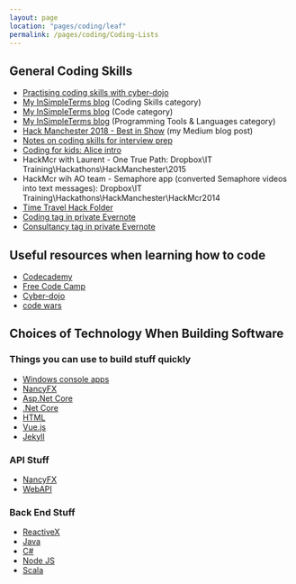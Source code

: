 ```yaml
---
layout: page
location: "pages/coding/leaf"
permalink: /pages/coding/Coding-Lists
---
```

## General Coding Skills

- [Practising coding skills with cyber-dojo](https://cyber-dojo.org)
- [My InSimpleTerms blog](https://insimpleterms.blog/category/coding-skills) (Coding Skills category)
- [My InSimpleTerms blog](https://insimpleterms.blog/category/code) (Code category)
- [My InSimpleTerms blog](https://insimpleterms.blog/category/programming-tools-languages) (Programming Tools & Languages category)
- [Hack Manchester 2018 - Best in Show](https://medium.com/a-woman-in-technology/hack-manchester-2018-best-in-show-ca6ef65fb49c) (my Medium blog post)
- [Notes on coding skills for interview prep](https://docs.google.com/document/d/1eIWoB0SP1fD08U-tOAc-SLbmF_59K4cC/edit)
- [Coding for kids: Alice intro](https://docs.google.com/document/d/14MeTcoK0rN7EIuBAB-wWfvkl6DBVFdpp/edit)
- HackMcr with Laurent - One True Path: Dropbox\IT Training\Hackathons\HackManchester\2015
- HackMcr wih AO team - Semaphore app (converted Semaphore videos into text messages): Dropbox\IT Training\Hackathons\HackManchester\HackMcr2014
- [Time Travel Hack Folder](https://drive.google.com/drive/folders/1II9WhAYOOyiKbbnzhx_MxTqtvX56OR8n)
- [Coding tag in private Evernote](https://www.evernote.com/client/web?login=true#?an=true&n=5a9ae15a-aad0-4ac3-b276-0d29c90d89b6&query=tag%1FCoding%1FtagGuid%3Adbd61449-b79d-4304-97da-c2b5460d762b%1Eview%3AVIEW%2FALL_NOTES&)
- [Consultancy tag in private Evernote](https://www.evernote.com/client/web?login=true#?an=true&n=e6eddff2-dc9e-45af-b649-eba0b3e53b2f&query=tag%1FConsultancy%1FtagGuid%3A1f5c3a55-6c76-4093-952d-9629968e5f16%1Eview%3AVIEW%2FALL_NOTES&) 

## Useful resources when learning how to code

- [Codecademy](https://www.codecademy.com/)
- [Free Code Camp](https://www.freecodecamp.org/)
- [Cyber-dojo](https://cyber-dojo.org)
- [code wars](https://www.codewars.com/)

## Choices of Technology When Building Software

### Things you can use to build stuff quickly

- [Windows console apps](/pages/coding/dotnet/Windows-Console-Apps)
- [NancyFX](/pages/coding/tools/NancyFX)
- [Asp.Net Core](/pages/coding/dotnet/Asp-Net-Core)
- [.Net Core](/pages/coding/dotnet/DotNet-Core-Resources)
- [HTML](/pages/coding/webdev/html)
- [Vue.js](/pages/coding/webdev/js/Vue-js)
- [Jekyll](/pages/coding/webdev/Jekyll/)

### API Stuff

- [NancyFX](/pages/coding/tools/NancyFX)
- [WebAPI](/pages/coding/dotnet/WebAPI)

### Back End Stuff

- [ReactiveX](/pages/coding/tools/ReactiveX)
- [Java](/pages/coding/lang/oo/Java)
- [C#](/pages/coding/lang/oo/C-Sharp)
- [Node JS](/pages/coding/webdev/js/Node-JS)
- [Scala](/pages/coding/lang/func/Scala)

